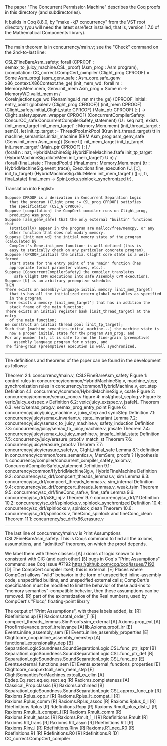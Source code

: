 The paper "The Concurrent Permission Machine"
describes the Coq proofs in this directory (and subdirectories).

It builds in Coq 8.8.0, by "make -kj7 concurrency" from the VST root directory
  (you will need the latest ssreflect installed, that is,
   version 1.7.0 of the Mathematical Components library).

---------------------------------------
The main theorem is in concurrency/main.v;
see the "Check" command on the 2nd-to-last line:

CSL2FineBareAsm_safety:
    forall
    (CPROOF : semax_to_juicy_machine.CSL_proof)
    (Asm_prog : Asm.program),
    (compilation: CC_correct.CompCert_compiler (Clight_prog CPROOF) = Some Asm_prog)
    (asm_genv_safe : Asm_core.safe_genv x86_context.X86Context.the_ge)
    (init_mem_wd: forall m : Memory.Mem.mem,
        Genv.init_mem Asm_prog = Some m ->
        MemoryWD.valid_mem m /\
        CoreInjections.ge_wd (Renamings.id_ren m) the_ge)
    (CPROOF_initial:	
       entry_point (globalenv (Clight_prog CPROOF))
         (init_mem CPROOF)
         (Clight_safety.initial_Clight_state CPROOF)
         (Main_ptr CPROOF) [::] ->
       Clight_safety.spawn_wrapper CPROOF)
    (ConcurrentCompilerSafety: ConcurCC_safe.ConcurrentCompilerSafety_statement)
    (U : seq nat),
    exists
     (init_mem_target init_mem_target' : Memory.Mem.mem) 
     (init_thread_target : semC),
     let init_tp_target := ThreadPool.mkPool (Krun init_thread_target) tt in
     machine_semantics.initial_machine
           (EHM Asm_prog asm_genv_safe (Genv.init_mem Asm_prog))
           (Some tt) init_mem_target init_tp_target
           init_mem_target' (Main_ptr CPROOF) [::] /\
     (forall n : nat,
          HybridMachineSig.HybridFineMachine.fsafe init_tp_target
            (HybridMachineSig.diluteMem init_mem_target') U n) /\
     (forall (final_state : ThreadPool.t)
            (final_mem : Memory.Mem.mem)
            (tr : HybridMachineSig.event_trace),
          Executions.fine_execution (U, [::], init_tp_target)
            (HybridMachineSig.diluteMem init_mem_target')
            ([::], tr, final_state) final_mem ->
          SpinLocks.spinlock_synchronized tr).

Translation into English:

    Suppose CPROOF is a derivation in Concurrent Separation Logic
      that the program (Clight_prog := CSL_prog CPROOF) satisfies
      the specification (CSL_G CPROOF).
    Suppose [compilation] the CompCert compiler runs on Clight_prog,
      producing Asm_prog.
    Suppose [asm_genv_safe] that the only external "builtin" functions that
      (statically) appear in the program are malloc/free/memcpy, or any
      other function that does not modify memory.
    Suppose [init_mem_wd] the initial memory state of the program (calculated by
      CompCert's Genv.init_mem function) is well defined (this is
      easy to statically check on any particular concrete program).
    Suppose [CPROOF_initial] the initial Clight core state is a well-formed
      start state for the entry point of the "main" function (has
      appropriate formal parameter values, etc.).
    Suppose [ConcurrentCompilerSafety] the compiler translates
        safe Clight CPM executions into safe Assembly CPM executions.
    Suppose [U] is an arbitrary preemptive schedule.
    THEN
    There exists an assembly-language initial memory [init_mem_target]
      that is has all the initialized extern global variables as specified
      in the program;
    There exists a memory [init_mem_target'] that has in addition the
      stack frame of the main function;
    There exists an initial register bank [init_thread_target] at the entry    
      of the main function;
    We construct an initial thread pool [init_tp_target];
    Such that [machine_semantics.initial_machine...] the machine state is
      now a proper initial state for the program Asm_prog; and
    For any number [n], it is safe to run the fine-grain (preemptive)
        assembly language program for n steps, and
    The fine-grain (preemptive) execution is well synchronized.
  
---------------------------------------

The definitions and theorems of the paper can be found in the development as follows:

Theorem 2.1: concurrency/main.v, CSL2FineBareAsm_safety
Figure 1: control rules in concurrency/common/HybridMachineSig.v, machine_step; synchronization rules in concurrency/common/HybridMachine.v, ext_step
Definition 4.1: concurrency/common/HybridMachineSig.v, csafe
Figure 2: concurrency/common/semax_conc.v
Figure 4: msl/ghost_seplog.v
Figure 5: veric/juicy_extspec.v
Definition 6.2: veric/juicy_extspec.v, jsafeN_
Theorem 6.3: veric/semax_prog.v, semax_prog_entry_point
Figure 6: concurrency/juicy/juicy_machine.v, juicy_step and syncStep
Definition 7.1: concurrency/juicy/semax_invariant.v, state_invariant
Lemma 7.2: concurrency/juicy/semax_to_juicy_machine.v, safety_induction
Definition 7.3: concurrency/juicy/semax_to_juicy_machine.v, jmsafe
Theorem 7.4: concurrency/juicy/semax_to_juicy_machine.v, jmsafe_initial_state
Definition 7.5: concurrency/juicy/erasure_proof.v, match_st
Theorem 7.6: concurrency/juicy/erasure_proof.v
Theorem 7.7: concurrency/juicy/erasure_safety.v, Clight_initial_safe
Lemma 8.1: definition in concurrency/common/core_semantics.v, MemSem; proofs ?
Hypothesis 1: concurrency/compiler/concurrent_compiler_safety_axiom.v, ConcurrentCompilerSafety_statement
Definition 9.1: concurrency/common/HybridMachineSig.v, HybridFineMachine
Definition 9.2: concurrency/sc_drf/compcert_threads_lemmas.v, sim
Lemma 9.3: concurrency/sc_drf/compcert_threads_lemmas.v, sim_internal
Definition 9.4: concurrency/sc_drf/compcert_threads_lemmas.v, weak_tsim
Theorem 9.5: concurrency/sc_drf/fineConc_safe.v, fine_safe
Lemma 9.6: concurrency/sc_drf/x86_inj.v
Theorem 9.7: concurrency/sc_drf/?
Definition 10.2: concurrency/sc_drf/spinlocks.v, spinlock_synchronized
Definition 10.4: concurrency/sc_drf/spinlocks.v, spinlock_clean
Theorem 10.6: concurrency/sc_drf/spinlocks.v, fineConc_spinlock and fineConc_clean
Theorem 11.1: concurrency/sc_drf/x86_erasure.v

---------------------------------------

The last line of concurrency/main.v is 
     Print Assumptions CSL2FineBareAsm_safety.
This is Coq's command to find all the axioms, assumptions, and "admitted" theorems, on which the proof depends.

We label them with these classes:
    [A] axioms of logic known to be consistent with CiC (and each other)
    [B] bugs in Coq's "Print Assumptions" command; see Coq issue #7192
           https://github.com/coq/coq/issues/7192       
    [D] The CompCert compiler itself; this is external.
    [E] Places where CompCert allows "wild" behavior in the form of
          unspecified inline-assembly code, unspecified builtins,
	  and unspecified external calls; CompCert's specification must
	  be modified to limit the behavior of these add-ins to
	  "memory semantics"-compatible behavior, then these assumptions
	  can be removed.
    [R] part of the axiomatization of the Real numbers, used by
        CompCert's "Flocq" floating-point library

The output of "Print Assumptions", with these labels added, is:
    [R] Rdefinitions.up
    [R] Raxioms.total_order_T
    [E] compcert_threads_lemmas.SimProofs.sim_external
    [A] Axioms.prop_ext
    [A] ProofIrrelevance.proof_irrelevance
    [A] lib.Axioms.proof_irr
    [E] Events.inline_assembly_sem
    [E] Events.inline_assembly_properties
    [E] Clightcore_coop.inline_assembly_memstep
    [A] functional_extensionality_dep
    [B] SeparationLogicSoundness.SoundSeparationLogic.CSL.func_ptr_isptr
    [B] SeparationLogicSoundness.SoundSeparationLogic.CSL.func_ptr_def
    [B] SeparationLogicSoundness.SoundSeparationLogic.CSL.func_ptr
    [E] Events.external_functions_sem
    [E] Events.external_functions_properties
    [E] Clightcore_coop.extcall_sem_mem_step
    [E] ClightSemanticsForMachines.extcall_ev_elim
    [A] Eqdep.Eq_rect_eq.eq_rect_eq
    [R] Raxioms.completeness
    [A] Classical_Prop.classic
    [R] Raxioms.archimed
    [B] SeparationLogicSoundness.SoundSeparationLogic.CSL.approx_func_ptr
    [R] Raxioms.Rplus_opp_r
    [R] Raxioms.Rplus_lt_compat_l
    [R] Raxioms.Rplus_comm
    [R] Raxioms.Rplus_assoc
    [R] Raxioms.Rplus_0_l
    [R] Rdefinitions.Rplus
    [R] Rdefinitions.Ropp
    [R] Raxioms.Rmult_plus_distr_l
    [R] Raxioms.Rmult_lt_compat_l
    [R] Raxioms.Rmult_comm
    [R] Raxioms.Rmult_assoc
    [R] Raxioms.Rmult_1_l
    [R] Rdefinitions.Rmult
    [R] Raxioms.Rlt_trans
    [R] Raxioms.Rlt_asym
    [R] Rdefinitions.Rlt
    [R] Raxioms.Rinv_l
    [R] Rdefinitions.Rinv
    [R] Raxioms.R1_neq_R0
    [R] Rdefinitions.R1
    [R] Rdefinitions.R0
    [R] Rdefinitions.R
    [D] CC_correct.CompCert_compiler
